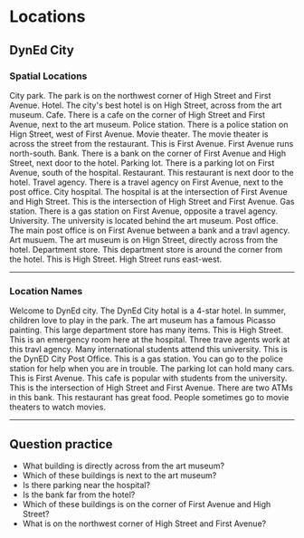 # Locations

## DynEd City

### Spatial Locations

City park. The park is on the northwest corner of High Street and First Avenue.
Hotel. The city's best hotel is on High Street, across from the art museum.
Cafe. There is a cafe on the corner of High Street and First Avenue, next to the art museum.
Police station. There is a police station on Hign Street, west of First Avenue.
Movie theater. The movie theater is across the street from the restaurant.
This is First Avenue. First Avenue runs north-south.
Bank. There is a bank on the corner of First Avenue and High Street, next door to the hotel.
Parking lot. There is a parking lot on First Avenue, south of the hospital.
Restaurant. This restaurant is next door to the hotel.
Travel agency. There is a travel agency on First Avenue, next to the post office.
City hospital. The hospital is at the intersection of First Avenue and High Street.
This is the intersection of High Street and First Avenue.
Gas station. There is a gas station on First Avenue, opposite a travel agency.
University. The university is located behind the art museum.
Post office. The main post office is on First Avenue between a bank and a travl agency.
Art musuem. The art museum is on Hign Street, directly across from the hotel.
Department store. This department store is around the corner from the hotel.
This is High Street. High Street runs east-west.

---

### Location Names

Welcome to DynEd city.
The DynEd City hotal is a 4-star hotel.
In summer, children love to play in the park.
The art museum has a famous Picasso painting.
This large department store has many items.
This is High Street.
This is an emergency room here at the hospital.
Three trave agents work at this travl agency.
Many international students attend this university.
This is the DynED City Post Office.
This is a gas station.
You can go to the police station for help when you are in trouble.
The parking lot can hold many cars.
This is First Avenue.
This cafe is popular with students from the university.
This is the intersection of High Street and First Avenue.
There are two ATMs in this bank.
This restaurant has great food.
People sometimes go to movie theaters to watch movies.

---

## Question practice

- What building is directly across from the art museum?
- Which of these buildings is next to the art museum?
- Is there parking near the hospital?
- Is the bank far from the hotel?
- Which of these buildings is on the corner of First Avenue and High Street?
- What is on the northwest corner of High Street and First Avenue?
